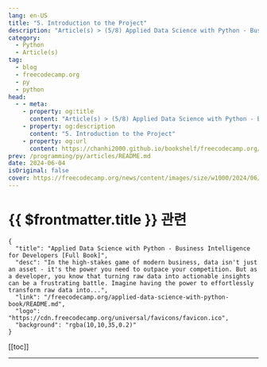 ```yaml
---
lang: en-US
title: "5. Introduction to the Project"
description: "Article(s) > (5/8) Applied Data Science with Python - Business Intelligence for Developers [Full Book]"
category: 
  - Python
  - Article(s)
tag: 
  - blog
  - freecodecamp.org
  - py
  - python
head:
  - - meta:
    - property: og:title
      content: "Article(s) > (5/8) Applied Data Science with Python - Business Intelligence for Developers [Full Book]"
    - property: og:description
      content: "5. Introduction to the Project"
    - property: og:url
      content: https://chanhi2000.github.io/bookshelf/freecodecamp.org/applied-data-science-with-python-book/5-introduction-to-the-project.html
prev: /programming/py/articles/README.md
date: 2024-06-04
isOriginal: false
cover: https://freecodecamp.org/news/content/images/size/w1000/2024/06/Applied-Data-Science-with-Python-Cover-Version-2--1-.png
---
```


# {{ $frontmatter.title }} 관련

```component VPCard
{
  "title": "Applied Data Science with Python - Business Intelligence for Developers [Full Book]",
  "desc": "In the high-stakes game of modern business, data isn't just an asset - it's the power you need to outpace your competition. But as a developer, you know that turning raw data into actionable insights can be a frustrating battle. Imagine having the power to effortlessly transform raw data into...",
  "link": "/freecodecamp.org/applied-data-science-with-python-book/README.md",
  "logo": "https://cdn.freecodecamp.org/universal/favicons/favicon.ico",
  "background": "rgba(10,10,35,0.2)"
}
```

[[toc]]

---

<SiteInfo
  name="Applied Data Science with Python - Business Intelligence for Developers [Full Book]"
  desc="In the high-stakes game of modern business, data isn't just an asset - it's the power you need to outpace your competition. But as a developer, you know that turning raw data into actionable insights can be a frustrating battle. Imagine having the power to effortlessly transform raw data into..."
  url="https://freecodecamp.org/news/applied-data-science-with-python-book/"
  logo="https://cdn.freecodecamp.org/universal/favicons/favicon.ico"
  preview="https://freecodecamp.org/news/content/images/size/w1000/2024/06/Applied-Data-Science-with-Python-Cover-Version-2--1-.png"/>

<!-- TODO: 작성 -->

<!-- 
If you're ready to launch a career in data analytics, data science, or software engineering, this project provides hands-on experience to accelerate your journey. 

Leveraging the SuperStore dataset, we'll perform a comprehensive analysis that equips you with techniques applicable across diverse industries. This project emphasizes customer segmentation while building a robust data analysis skillset.

---

## The Problem: Untapped Data Potential

The sheer volume of data available to modern organizations is staggering, yet many lack the expertise to transform this data into actionable insights. This leads to missed opportunities for revenue growth, customer acquisition, and operational efficiency.

80% to 90% of the world's data is unstructured (<a href="https://deep-talk.ai/blog-posts/80-of-the-worlds-data-is-unstructured">Source</a>). Only 27% of executives can say they have a substantial amount of the data being generated from their customers (<a href="https://images.forbes.com/forbesinsights/StudyPDFs/SAS-DataElevatesTheConsumerExperience-REPORT.pdf">Source</a>). The value of the data economy in the EU is predicted to increase to over €550 billion by 2025 (<a href="https://consultancy.uk/news/32191/europes-data-economies-worth-550-billion-by-2025">Source</a>).

---

## The Solution: Strategic Data Analysis with the SuperStore Dataset

In this project, we'll tackle this challenge head-on by conducting a comprehensive exploratory data analysis of the SuperStore dataset. Utilizing **Python** and **Pandas** within the **Google Colab** environment, we'll uncover hidden patterns, trends, and correlations that can inform strategic business decisions. Through this process, you'll learn to:

- **Segment Customers:**  Delve into customer demographics, purchase behavior, and geographic location to identify distinct customer groups and tailor marketing strategies accordingly.
<li>**Analyze Sales Trends:** Uncover seasonal fluctuations, identify top-selling products, and pinpoint areas for potential growth.
<li>**Unpack Geographic Insights:** Examine sales and customer distribution across different regions, identifying potential opportunities for expansion or optimization.
<li>**Assess Product Performance:** Evaluate the success of individual products and product categories, guiding inventory management, marketing efforts, and product development decisions.

---

## Beyond Analysis: Effective Communication

This project goes beyond analysis, teaching you to effectively communicate your findings to stakeholders. You'll learn to visualize data clearly, craft compelling narratives, and present actionable recommendations.

This project will serve as a guided exploration of the SuperStore dataset. By drawing on proven techniques, you'll gain the confidence to apply these skills to diverse data challenges.

We'll delve deeper than simple analysis, exploring customer segmentation's critical role within a broader data-driven strategy. You'll learn to communicate insights effectively for maximum impact.

This project will give you the hands-on experience and foundational tools you need to excel in data analyst, data scientist, and other data-driven roles. 

You'll need a few things before you get started:

- The analysis utilizes the "Superstore Sales Dataset" <a href="https://kaggle.com/datasets/rohitsahoo/sales-forecasting/data">available on Kaggle here</a>.
- For ease of use and to facilitate collaboration, a working copy of the analysis is <a href="https://colab.research.google.com/drive/1dOJO3X33GuDLvn_eb-oFEgbgAofTpwjA?usp=sharing">accessible via Google Colab here</a>.

---

## 5.1 Introduction to the Project

As a developer, you know the power of data. But have you ever harnessed that power to drive real-world business outcomes? The Superstore Analytics Project is your opportunity to do just that. This chapter will help you:

- **Become a Customer Insights Strategist:** Uncover the hidden motivations behind customer behavior. Using Python libraries like Pandas and Scikit-learn, you'll segment customers into actionable groups and identify opportunities for personalized marketing that truly resonates.
- **Pioneer New Markets and Optimize Supply Chains:** Spatial analysis isn't just for maps - it's a powerful tool for identifying high-potential markets and streamlining logistics. Leverage libraries like Folium and NumPy to visualize data and guide strategic expansion decisions.
- **Drive Revenue with High-Value Customer Retention:** The Pareto principle applies to customers too: a small percentage drive a large portion of revenue. Identify these VIPs through data analysis, then develop tailored strategies to maximize their lifetime value.
- **Master the Art of Product Profitability Analysis:** Pandas and Matplotlib/Seaborn will be your allies as you dive into product sales data. Unearth top performers, uncover emerging trends, and make data-driven recommendations to optimize inventory and boost profitability.
- **Elevate Store Performance through Location Intelligence:** GeoPandas and Plotly are your tools for unlocking insights hidden in store location data. Identify underperforming stores, benchmark against high performers, and make targeted recommendations for improvement.
- **Transform Operations through Data-Driven Optimization:** Every step in the customer journey leaves a data trail. Analyze it to identify bottlenecks, streamline processes, and create a frictionless customer experience. Your mastery of Pandas, Seaborn, and network analysis will make you an invaluable asset.

Now let's dive in.

---

## The Superstore Sales Dataset: A Resource for Retail Analysis and Forecasting

This comprehensive dataset offers four years of detailed sales records from a global superstore. It provides a valuable foundation for us to understand customer behavior, optimize operations, and accurately predict future trends.

![Screenshot from the Superstore dataset](https://freecodecamp.org/news/content/images/2024/05/Screenshot-2024-05-09-at-11.11.02.png)

**Dataset Contents:**

- **Granular Sales Data:** Includes order dates, product categories, shipping methods, customer demographics, and sales figures.
- **Time Series Analysis:** Daily data enables the examination of short and long-term sales patterns, along with the influence of seasons, promotions, and other relevant events.
- **User-Friendly Format:** The dataset's structure is clear and well-organized, facilitating analysis for data professionals at various experience levels.

**Potential Applications:**

- **Exploratory Data Analysis (EDA):** Discover patterns within the data, revealing high-demand periods, top products, and customer preferences.
- **Predictive Modeling:** Develop time series forecasting models to anticipate sales with increased precision. This informs decision-making around inventory, resource allocation, and marketing campaigns.
- **Strategic Optimization:** Translate data-driven insights into actions that improve operational efficiency, promotional effectiveness, and overall profitability.

**Dataset Advantages:**

- **Real-World Complexity:** Data mirrors the multifaceted nature of a global retail operation, offering greater realism than simulated datasets.
- **Adaptive to Your Needs:** Supports a range of analytical techniques, from basic trend identification to sophisticated forecasting methodologies.

This dataset can help you learn how to unlock valuable insights from real-world retail data - that's why we're using it here.

---

## Analyzing The Results

### -customer-segmentation-1">Customer Segmentation

<img src="https://freecodecamp.org/news/content/images/2024/05/image-18.png" alt="Image" width="428" height="411" loading="lazy">
*Distribution of Clients - Consumer, Corporate, Home Office*

### -understanding-the-distribution-and-impact-of-customer-segments">Understanding the Distribution and Impact of Customer Segments

The analysis of our SuperStore dataset highlights a pivotal aspect of business strategy—customer segmentation. 

As you can see in the "Distribution of Clients" pie chart above, our customers are divided into three primary categories: Consumer (52.1%), Corporate (30.1%), and Home Office (17.8%). These segments reveal the diversity within our customer base and underscore the need for tailored marketing strategies.

<img src="https://freecodecamp.org/news/content/images/2024/05/image-19.png" alt="Image" width="567" height="455" loading="lazy">
*Sales per Customer Category*

### Aligning Sales Focus with Customer Segmentation

If we explore further into the "Sales per Customer Category" data, we'll find a compelling story. While consumers make up over half of our customer base, they contribute to 50.8% of total sales, closely aligning with their distribution.

Conversely, corporate clients, though only 30.1% of our base, account for a substantial 30.4% of sales. 

Home office clients, despite being the smallest segment, contribute 18.8% of sales, indicating a higher purchase value per transaction compared to their overall presence.

---

## Strategic Marketing Action Plan with Targeted Initiatives

Because our consumer base is very diverse, and each segment demonstrates distinct purchasing behaviors, this means we'll need to create a tailored marketing approach to maximize sales and profitability. 

This strategic plan aims to address the unique needs and preferences of each segment while driving overall business growth.

### Create Segment-Specific Marketing Campaigns

1. **Consumer Segment (Majority):**

Consumers represent the largest segment, offering the greatest potential for high-volume sales through broad-reaching campaigns.

**Objective:** Capture mass market attention and drive high-volume sales.

**Tactics:**

- **Multi-Channel Campaigns:** Utilize TV, radio, print, online advertising, and social media to reach a wide audience.
- **Seasonal Promotions:** Capitalize on holidays and special events with themed campaigns and limited-time offers.
- **Influencer Marketing:** Partner with popular figures for engaging content to create brand awareness and drive conversions.
- **Referral Programs:** Encourage word-of-mouth marketing by offering incentives for customer referrals, leveraging their strong presence.
- **Corporate Clients:** Corporate clients, while a smaller segment, contribute significantly to sales, indicating a higher average order value and the potential for long-term partnerships.

**Objective:** Position as a trusted partner offering scalable, tailored solutions for businesses.

**Tactics:**

- **Content Marketing:** Publish whitepapers, case studies, and thought leadership articles showcasing industry expertise and building credibility.
- **Account-Based Marketing (ABM):** Develop personalized campaigns for high-value accounts, focusing on building relationships and addressing specific pain points.
- **Webinars and Workshops:** Host educational events showcasing products and services tailored for business needs, emphasizing scalability and customization.
- **Trade Shows and Conferences:** Network with potential clients and demonstrate solutions in a professional setting, establishing direct relationships.
- **Home Office Professionals:** Despite being the smallest segment, home office professionals demonstrate a higher purchase value per transaction, indicating a willingness to invest in premium products and services.

**Objective:** Cultivate a premium brand image for remote workers and freelancers.

**Tactics:**

- **Targeted Email Marketing:** Send personalized offers based on browsing/purchase history, catering to individual needs and preferences.
<li>**Social Media Engagement:** Foster community in targeted groups, offering tips and resources to build a loyal following and establish thought leadership.
<li>**Affiliate Marketing:** Partner with relevant blogs and websites to promote products and services, reaching a targeted audience of home office professionals.
<li>**Premium Subscription Service:** Offer exclusive discounts, early access, and personalized support to enhance the value proposition for this discerning segment.

### Optimized Product Offerings

- **Action:** Analyze sales data, feedback, and trends.
- **Outcome:** Tailored product assortments and strategic innovation to meet segment needs, ensuring relevance and maximizing sales potential.

### Customized Loyalty Programs

Loyalty programs can enhance customer retention and lifetime value, but the incentives must be tailored to resonate with each segment's priorities.

- **Consumer Segment:** Offer points-based rewards, exclusive access, personalized offers, and birthday rewards to appeal to their desire for value and recognition.
- **Corporate Clients:** Implement tiered programs with volume discounts, account management, priority support, and customized solutions to cater to their focus on cost-effectiveness and efficiency.
- **Home Office Professionals:** Provide subscription-based programs with personalized discounts, early access to new products, exclusive content, and priority support to cater to their need for convenience and specialized solutions.

### Dynamic Pricing Strategies

Dynamic pricing can optimize profitability by aligning prices with each segment's perceived value and purchasing power.

- **Action:** Implement algorithms considering demand, seasonality, competitor pricing, and customer behavior.
- **Outcome:** Optimized pricing for each segment, maximizing profitability and sales conversions while remaining competitive.

### -predictive-analytics-for-proactive-decision-making">Predictive Analytics for Proactive Decision-Making

Predictive analytics enables data-driven decision-making, allowing for proactive inventory management, targeted marketing campaigns, and personalized customer experiences.

- **Action:** Leverage analytics to forecast buying behavior, identify trends, and personalize offers.
- **Outcome:** Proactive inventory management to avoid stockouts and overstocking, targeted marketing campaigns that resonate with each segment's unique preferences, and enhanced customer experience through personalized recommendations and offers.

The SuperStore dataset analysis unequivocally demonstrates the criticality of customer segmentation for strategic planning and execution. It provides a comprehensive framework to leverage customer insights for optimized business outcomes.

A data-driven approach acknowledging the unique characteristics and preferences of each customer segment is paramount to sustainable growth. This involves tailoring marketing campaigns, product offerings, loyalty programs, and pricing strategies.

By understanding customer behavior and preferences, your organization can:

- **Enhance Engagement:** Develop targeted campaigns addressing specific pain points and aspirations.
- **Improve Satisfaction:** Provide personalized experiences and offerings catering to unique needs.
- **Drive Revenue:** Optimize pricing, product mix, and promotions based on purchasing power and behavior.

Integrating data-driven insights into strategic initiatives enables informed decision-making, resource optimization, and competitive advantage. 

---

## Customer Loyalty

The following analysis seeks to pinpoint the key customer segments within our dataset that significantly influence business outcomes. Our goal is to unearth the characteristics and behaviors of high-value customers, enabling targeted strategies to enhance retention, loyalty, and ultimately drive growth. 

By delving into purchasing patterns, demographics, and engagement metrics, we will uncover hidden opportunities and prioritize actions that maximize customer lifetime value. 

Below you can see the code we'll run and the output it generates:

```py
# Group the data by Customer ID, Customer Name, Segments, and calculate the frequency of orders for each customer
customer_order_frequency = df.groupby(['Customer ID', 'Customer Name', 'Segment'])['Order ID'].count().reset_index()

# Rename the column to represent the frequency of orders
customer_order_frequency.rename(columns={'Order ID': 'Total Orders'}, inplace=True)

# Identify repeat customers (customers with order frequency greater than 1)
repeat_customers = customer_order_frequency[customer_order_frequency['Total Orders'] >= 1]

# Sort "repeat_customers" in descending order based on the "Order Frequency" column
repeat_customers_sorted = repeat_customers.sort_values(by='Total Orders', ascending=False)

# Print the result- the first 10 and reset index
print(repeat_customers_sorted.head(12).reset_index(drop=True))
```

```py
Customer ID        Customer Name      Segment  Total Orders
0     WB-21850        William Brown     Consumer            35
1     PP-18955           Paul Prost  Home Office            34
2     MA-17560         Matt Abelman  Home Office            34
3     JL-15835             John Lee     Consumer            33
4     CK-12205  Chloris Kastensmidt     Consumer            32
5     SV-20365          Seth Vernon     Consumer            32
6     JD-15895     Jonathan Doherty    Corporate            32
7     AP-10915       Arthur Prichep     Consumer            31
8     ZC-21910     Zuschuss Carroll     Consumer            31
9     EP-13915           Emily Phan     Consumer            31
10    LC-16870        Lena Cacioppo     Consumer            30
11    Dp-13240          Dean percer  Home Office            29
```

```py
# Group the data by customer IDs and calculate the total purchase (sales) for each customer
customer_sales = df.groupby(['Customer ID', 'Customer Name', 'Segment'])['Sales'].sum().reset_index()

# Sort the customers based on their total purchase in descending order to identify top spenders
top_spenders = customer_sales.sort_values(by='Sales', ascending=False)

# Print the top-spending customers
print(top_spenders.head(10).reset_index(drop=True)) 

Customer ID       Customer Name      Segment      Sales
0    SM-20320         Sean Miller  Home Office  25043.050
1    TC-20980        Tamara Chand    Corporate  19052.218
2    RB-19360        Raymond Buch     Consumer  15117.339
3    TA-21385        Tom Ashbrook  Home Office  14595.620
4    AB-10105       Adrian Barton     Consumer  14473.571
5    KL-16645        Ken Lonsdale     Consumer  14175.229
6    SC-20095        Sanjit Chand     Consumer  14142.334
7    HL-15040        Hunter Lopez     Consumer  12873.298
8    SE-20110        Sanjit Engle     Consumer  12209.438
9    CC-12370  Christopher Conant     Consumer  12129.07
```

### -understanding-repeat-purchase-behaviors">Understanding Repeat Purchase Behaviors

The repeat purchase behavior of our customers reveals who is coming back and how often. Our analysis shows that certain customers make frequent purchases, highlighting their loyalty and the effectiveness of our engagement strategies. 

For example, William Brown, a consumer, tops the list with 35 orders, indicating high engagement with our offerings.

### -action-points">Action Points:

- **Personalize Communication**: Tailor marketing messages and promotions to the needs and preferences of frequent buyers to maintain their interest and encourage continued patronage.
<li>**Reward Loyalty**: Implement a loyalty program that rewards repeat purchases, thereby increasing customer retention rates.
<li>**Feedback Collection**: Regularly gather feedback from repeat customers to refine product offerings and service delivery.

### Identifying and Nurturing Top Spenders

Assessing who spends the most within our customer segments provides a clear direction for resource allocation in marketing and customer service efforts. 

Sean Miller, from the Home Office segment, has the highest expenditure with over $25,000 spent. This information is crucial for developing targeted strategies that cater to high-value customers.

### Strategic Recommendations:

- **Enhanced Customer Support**: Offer dedicated support and exclusive services to top spenders to enhance their buying experience.
- **Custom Offers**: Create special offers that cater to the unique needs and preferences of the highest spenders to increase their purchase frequency.
- **Strategic Upselling**: Use data-driven insights to identify upselling opportunities tailored to the interests of top spenders.

### Utilizing Data for Targeted Marketing

The detailed breakdown of customer spending and order frequency allows us to segment our marketing efforts more effectively. 

For instance, knowing that home office customers like Sean Miller and Tom Ashbrook are among the top spenders suggests a high potential for targeted marketing campaigns designed to cater to home office setups.

### Implementable Actions:

- **Segment-Specific Campaigns**: Design marketing campaigns that address the specific needs of different segments, such as corporate and home office, enhancing relevance and effectiveness.
- **Data-Driven Product Recommendations**: Leverage data on past purchases to recommend relevant products that meet the evolving needs of our customers.
- **Incentivize Higher Spend**: Introduce tiered pricing strategies that incentivize higher spend, particularly within segments that show a propensity for larger transactions.

### Empowering Strategic Decisions Through Customer Segmentation

Our customer segmentation analysis provides a foundation for making informed, strategic decisions that enhance customer satisfaction and loyalty. By understanding and acting on the behaviors of our customers—identifying who are our most frequent shoppers and top spenders—we can tailor our efforts to maximize impact. 

This approach not only boosts customer loyalty but also drives increased revenue, ensuring our competitive edge in the market.

---

## Popular Mode of Shipment

![Popular Mode of Shipment](https://freecodecamp.org/news/content/images/2024/05/image-20.png)

### Analyzing Shipping Preferences

Our dataset reveals the distribution of shipping preferences among our customers, which is crucial for optimizing logistics and enhancing customer satisfaction. 

The "Popular Mode Of Shipment" pie chart indicates that Standard Class shipping is overwhelmingly preferred, accounting for 59.8% of shipments. This is followed by Second Class at 19.4%, First Class at 15.3%, and Same Day at 5.5%.

### Strategic Implications

The dominance of Standard Class shipping underscores its importance as a reliable and cost-effective option for the majority of our customers. However, the presence of faster options like First Class and Same Day shipping highlights a segment of the market with different priorities—speed and convenience.

This data can drive growth and optimization in several ways:

**Tailored Shipping Options:**

- **Consumers:** Offer a tiered shipping program where Standard Class is the default, but members of the loyalty program receive free shipping on orders over a certain threshold. This incentivizes higher-value purchases while catering to their preference for cost-effectiveness.
- **Corporate Clients:** Introduce a "Corporate Shipping Program" with negotiated rates for bulk orders and expedited shipping options. This could include dedicated account managers for seamless logistics coordination and personalized shipping solutions.
- **Home Office Professionals:** Offer a subscription-based service with free or discounted expedited shipping for a flat monthly fee. This caters to their desire for convenience and reliable delivery.

**Dynamic Pricing:**

- **Peak Season Surcharges:** During peak shopping periods, implement surcharges for expedited shipping to manage demand and allocate resources efficiently.
- **Regional Pricing:** Adjust shipping prices based on the customer's location to account for varying shipping costs and ensure fair pricing.
- **Promotional Discounts:** Offer limited-time discounts on specific shipping methods to stimulate sales and entice customers to try faster options.

**Partnership Opportunities:**

- **Negotiated Rates:** Partner with multiple carriers to secure competitive rates for various shipping methods, ensuring cost-effective options for both SuperStore and its customers.
- **Hybrid Shipping:** Explore partnerships with local delivery services to offer same-day or next-day delivery in select areas, catering to customers who prioritize speed.
- **International Expansion:** Partner with international shipping providers to expand SuperStore's reach and offer global shipping options.

**Operational Efficiency:**

- **Warehouse Optimization:** Analyze shipping data to identify popular products and strategically locate them within the warehouse for faster order fulfillment.
- **Route Optimization:** Utilize route planning software to optimize delivery routes and reduce transportation costs.
- **Packaging Efficiency:** Analyze product dimensions and packaging materials to minimize shipping costs and reduce waste.

**Customer Communication:**

- **Real-Time Tracking:** Integrate shipping tracking tools into the website and customer communication channels to provide real-time updates on order status and estimated delivery times.
- **Proactive Notifications:** Send automated notifications about shipping delays or changes in delivery schedules to manage customer expectations and reduce inquiries.
- **Personalized Recommendations:** Based on past purchase history and shipping preferences, recommend suitable shipping options during checkout to enhance the customer experience.

**Feedback Loop:**

- **Post-Purchase Surveys:** Collect feedback on shipping experiences through post-purchase surveys or email campaigns to identify areas for improvement.
<li>**Online Reviews and Social Media:** Monitor online reviews and social media mentions related to shipping to address concerns and maintain a positive brand image.
<li>**Continuous Improvement:** Regularly analyze feedback data to identify trends and implement changes to enhance shipping services.

---

## -geographical-analysis">Geographical Analysis

A comprehensive geographic analysis reveals a wealth of opportunities for SuperStore to optimize its market penetration and sales strategy across various states and cities. This granular assessment provides actionable insights that will empower the company to concentrate its efforts on high-yield regions, tailor product offerings to local preferences, and unlock hidden pockets of profitability. 

Below is the code that we will run and the output it produces: 

```py
# Customers per state

state = df['State'].value_counts().reset_index()
state = state.rename(columns={'index':'State', 'State':'Number_of_customers'})

print(state.head(20))

# Customers per city

city = df['City'].value_counts().reset_index()
city= city.rename(columns={'index':'City', 'City':'Number_of_customers'})

print(city.head(15))

# Sales per state

# Group the data by state and calculate the total purchases (sales) for each state
state_sales = df.groupby(['State'])['Sales'].sum().reset_index()

# Sort the states based on their total sales in descending order to identify top spenders
top_sales = state_sales.sort_values(by='Sales', ascending=False)

# Print the states
print(top_sales.head(20).reset_index(drop=True))

# Group the data by state and calculate the total purchase (sales) for each city
city_sales = df.groupby(['City'])['Sales'].sum().reset_index()

# Sort the cities based on their sales in descending order to identify top cities
top_city_sales = city_sales.sort_values(by='Sales', ascending=False)

# Print the states
print(top_city_sales.head(20).reset_index(drop=True))

state_city_sales = df.groupby(['State','City'])['Sales'].sum().reset_index()

print(state_city_sales.head(20))
```

```py
 Number_of_customers  count
0           California   1946
1             New York   1097
2                Texas    973
3         Pennsylvania    582
4           Washington    504
5             Illinois    483
6                 Ohio    454
7              Florida    373
8             Michigan    253
9       North Carolina    247
10            Virginia    224
11             Arizona    223
12           Tennessee    183
13            Colorado    179
14             Georgia    177
15            Kentucky    137
16             Indiana    135
17       Massachusetts    135
18              Oregon    122
19          New Jersey    122

 Number_of_customers  count
0        New York City    891
1          Los Angeles    728
2         Philadelphia    532
3        San Francisco    500
4              Seattle    426
5              Houston    374
6              Chicago    308
7             Columbus    221
8            San Diego    170
9          Springfield    161
10              Dallas    156
11        Jacksonville    125
12             Detroit    115
13              Newark     92
14             Jackson     82

       State        Sales
0       California  446306.4635
1         New York  306361.1470
2            Texas  168572.5322
3       Washington  135206.8500
4     Pennsylvania  116276.6500
5          Florida   88436.5320
6         Illinois   79236.5170
7         Michigan   76136.0740
8             Ohio   75130.3500
9         Virginia   70636.7200
10  North Carolina   55165.9640
11         Indiana   48718.4000
12         Georgia   48219.1100
13        Kentucky   36458.3900
14         Arizona   35272.6570
15      New Jersey   34610.9720
16        Colorado   31841.5980
17       Wisconsin   31173.4300
18       Tennessee   30661.8730
19       Minnesota   29863.1500

 City        Sales
0   New York City  252462.5470
1     Los Angeles  173420.1810
2         Seattle  116106.3220
3   San Francisco  109041.1200
4    Philadelphia  108841.7490
5         Houston   63956.1428
6         Chicago   47820.1330
7       San Diego   47521.0290
8    Jacksonville   44713.1830
9         Detroit   42446.9440
10    Springfield   41827.8100
11       Columbus   38662.5630
12         Newark   28448.0490
13       Columbia   25283.3240
14        Jackson   24963.8580
15      Lafayette   24944.2800
16    San Antonio   21843.5280
17     Burlington   21668.0820
18      Arlington   20214.5320
19         Dallas   20127.9482

  State           City      Sales
0   Alabama         Auburn   1766.830
1   Alabama        Decatur   3374.820
2   Alabama       Florence   1997.350
3   Alabama         Hoover    525.850
4   Alabama     Huntsville   2484.370
5   Alabama         Mobile   5462.990
6   Alabama     Montgomery   3722.730
7   Alabama     Tuscaloosa    175.700
8   Arizona       Avondale    946.808
9   Arizona  Bullhead City     22.288
10  Arizona       Chandler   1067.403
11  Arizona        Gilbert   4172.382
12  Arizona       Glendale   2917.865
13  Arizona           Mesa   4037.740
14  Arizona         Peoria   1341.352
15  Arizona        Phoenix  11000.257
16  Arizona     Scottsdale   1466.307
17  Arizona   Sierra Vista     76.072
18  Arizona          Tempe   1070.302
19  Arizona         Tucson   6313.016
```

Now let's dig into this data a bit more:

### State-Level Analysis: Beyond the Obvious

While California boasts the largest customer base, the data reveals a nuanced landscape where success isn't solely determined by sheer numbers. 

New York's higher sales per customer, despite a smaller customer base, suggest a lucrative market with a preference for premium products or larger order quantities. 

Texas, while ranking third in customer count, emerges as a burgeoning market with significant untapped potential due to its large population and thriving economy. 

Washington and Pennsylvania, though smaller in customer base, exhibit robust sales figures, hinting at untapped potential that could be unlocked through targeted marketing and increased brand visibility.

**Strategic Recommendations:**

- **High-Growth Regions:** Prioritize Texas, Washington, and Pennsylvania for expansion. Consider allocating additional resources to marketing campaigns, expanding distribution networks, and tailoring product offerings to local preferences.
- **High-Value Markets:** New York presents an opportunity to cultivate a loyal customer base with a penchant for premium products. Consider introducing exclusive product lines, loyalty programs with high-value rewards, and personalized shopping experiences.
- **Maximizing Market Share:** In California, focus on increasing customer engagement and average order value through targeted promotions, personalized recommendations, and data-driven upselling strategies.

### City-Level Analysis: Pinpointing Urban Opportunities

Drilling down to the city level reveals even more granular insights into customer behavior and preferences. 

While New York City leads in both customer count and total sales, cities like Los Angeles and Seattle demonstrate impressive sales figures despite smaller customer bases, indicating a high-value segment with a willingness to spend. 

Surprisingly, metropolitan areas like Houston and Chicago, with their sizeable populations, present significant untapped potential due to underperforming sales figures.

**Strategic Recommendations:**

- **Targeted Urban Campaigns:** Launch hyper-targeted campaigns in Houston and Chicago, emphasizing brand awareness, local partnerships, and product assortments tailored to the unique preferences of each city.
- **Market Expansion:** Capitalize on the affluent customer base in Seattle and Los Angeles by introducing premium product lines, expanding service offerings, and hosting exclusive events to foster loyalty and drive repeat business.
- **Loyalty Enhancement:** Focus on retention strategies in New York City, such as personalized loyalty programs, exclusive events, and concierge services, to maintain and strengthen relationships with high-value customers.

### -granular-insights-hidden-gems-within-states">Granular Insights: Hidden Gems Within States

A more detailed analysis reveals hidden pockets of profitability within individual states. For instance, Arizona boasts cities like Phoenix and Tucson that significantly contribute to overall sales, highlighting the importance of understanding local dynamics within each state.

**Strategic Recommendations:**

- **Hyperlocal Marketing:** Tailor marketing campaigns to specific cities within each state, leveraging local insights, cultural nuances, and community partnerships to maximize engagement and drive conversions.
- **Localized Product Assortment:** Optimize product offerings in each city based on local demand and preferences, ensuring the most relevant and appealing products are readily available.
- **Data-Driven Expansion:** Utilize data analytics to identify untapped markets within high-potential states, enabling strategic expansion into specific cities where the brand can resonate with local audiences.

By adopting a granular, data-driven approach to geographic analysis, SuperStore can unlock new avenues for growth, optimize its market penetration, and achieve sustained profitability across diverse regions. 

The key lies in understanding the unique characteristics and preferences of each market and tailoring strategies accordingly. This will not only drive sales but also foster strong customer relationships and brand loyalty, positioning SuperStore as a market leader that truly understands and caters to the needs of its diverse customer base.

---

## Product Category Analysis

![Top Product Categories Based on Sales](https://freecodecamp.org/news/content/images/2024/05/image-21.png)

![Top Product Categories Based on Sales](https://freecodecamp.org/news/content/images/2024/05/image-22.png)

Now we'll discover which products are truly driving revenue, where your profit margins shine, and which categories are ripe for strategic investment. 

Below is the code that we will run and the output it produces: 

```py
## Product Analysis

### Product Category Analysis

- Investigate the sales performance of different product

# Types of products in the Stores

products = df['Category'].unique()
print(products)

product_subcategory = df['Sub-Category'].unique()
print(product_subcategory)

# Types of sub category

product_subcategory = df['Sub-Category'].nunique()
print(product_subcategory)

# Group the data by product category and how many sub-category it has
subcategory_count = df.groupby('Category')['Sub-Category'].nunique().reset_index()
# sort by ascending order
subcategory_count = subcategory_count.sort_values(by='Sub-Category', ascending=False)
# Print the states
print(subcategory_count)

subcategory_count_sales = df.groupby(['Category','Sub-Category'])['Sales'].sum().reset_index()

print(subcategory_count_sales)

# Group the data by product category versus the sales from each product category
product_category = df.groupby(['Category'])['Sales'].sum().reset_index()

# Sort the product category in their descending order and identify top product category
top_product_category = product_category.sort_values(by='Sales', ascending=False)

# Print the states
print(top_product_category.reset_index(drop=True))

# Plotting a pie chart
plt.pie(top_product_category['Sales'], labels=top_product_category['Category'], autopct='%1.1f%%')

# set the labels of the pie chart
plt.title('Top Product Categories Based on Sales')

plt.show()

# Group the data by product sub category versus the sales
product_subcategory = df.groupby(['Sub-Category'])['Sales'].sum().reset_index()

# Sort the product category in their descending order and identify top product category
top_product_subcategory = product_subcategory.sort_values(by='Sales', ascending=False)

# Print the states
print(top_product_subcategory.reset_index(drop=True))

top_product_subcategory = top_product_subcategory.sort_values(by='Sales', ascending=True)

# Ploting a bar graph

plt.barh(top_product_subcategory['Sub-Category'], top_product_subcategory['Sales'])

# Labels
plt.title('Top Product Categories Based on Sales')
plt.xlabel('Product Sub-Category')
plt.ylabel('Total Sales')
plt.xticks(rotation=0)

plt.show()
```
### Sales Distribution: A Balanced Portfolio with a Technological Tilt

The product portfolio demonstrates a balanced distribution across three primary categories: Technology (36.6%), Furniture (32.2%), and Office Supplies (31.2%). This near-equal distribution signifies a diverse customer base with varied needs. 

However, the slight dominance of technology products indicates a potential growth trajectory in this sector, aligning with current market trends and consumer preferences.

### Sub-Category Spotlight: Identifying Stars and Hidden Gems

Drilling down into sub-categories unveils a more nuanced picture:

- **Star Performers:** Phones and Chairs emerge as the undeniable champions, boasting the highest gross sales. This signals a robust market demand and potentially healthy profit margins, warranting a strategic focus on inventory management, marketing initiatives, and supplier relationships.
- **Mid-Tier Contenders:** Storage, Tables, and Accessories exhibit substantial sales, although not reaching the top echelons. These categories present opportunities for targeted promotions, bundled offers, and cross-selling strategies to elevate their performance and capture a larger market share.
- **Dormant Potential:** Fasteners, Labels, and Envelopes linger at the lower end of the spectrum, representing a smaller share of sales. While these items may be perceived as ancillary, they offer potential for growth through aggressive marketing, creative bundling with higher-demand products, or strategic re-evaluation of their role in the product mix.

### Strategic Roadmap: From Insights to Actionable Strategies

- **High-Value Focus:** Prioritize inventory allocation and marketing resources for top-performing sub-categories like Phones and Chairs. Explore strategic partnerships with suppliers to secure volume discounts and ensure consistent stock availability.
- **Mid-Tier Boost:** Implement targeted promotions, cross-selling strategies, and bundled offers for Storage, Tables, and Accessories to stimulate demand and increase average order value.
- **Dormant Potential Activation:** Conduct comprehensive market research to understand the factors influencing low demand for Fasteners, Labels, and Envelopes. Consider adjusting pricing strategies, featuring these products more prominently in marketing materials, or utilizing them as promotional items to drive traffic and increase basket size.

### Leveraging Data for Precision Marketing and Continuous Improvement

- **Targeted Campaigns:** Utilize customer purchase data to segment customers effectively and create personalized marketing campaigns that resonate with their specific needs and preferences.
- **Dynamic Pricing:** Implement dynamic pricing models for high-demand items like Phones, leveraging fluctuations in demand to maximize profitability without alienating customers.
- **Feedback Loop:** Establish a robust mechanism for gathering and analyzing customer feedback, particularly for top-selling and underperforming products. This iterative process allows for continuous improvement and ensures product offerings remain aligned with evolving customer expectations.

This comprehensive product category analysis serves as a compass, guiding SuperStore towards a more refined and profitable product strategy. By embracing data-driven insights and implementing targeted actions, the company can capitalize on high-growth opportunities, optimize inventory management, and foster a deeper understanding of customer preferences. 

This strategic approach will not only maximize short-term revenue but also cultivate long-term customer loyalty and sustained growth in an ever-evolving market.

---

## Sales Analysis

Analyzing our sales data over several years provides a clear trajectory of growth and helps us understand seasonal fluctuations that affect our business. This analysis is essential for strategic planning, resource allocation, and performance forecasting. 

### Yearly Sales Analysis (2014-2018): Capitalizing on Growth and Navigating Fluctuations

![Yearly Sales from 2014 to 2019](https://freecodecamp.org/news/content/images/2024/05/image-24.png)

The consistent sales growth from 2014 to 2018, with a temporary dip in 2016, presents a valuable opportunity for strategic refinement and growth acceleration.

**Actionable Insights:**

- **2016 Sales Dip:** Conduct a thorough analysis of internal and external factors that contributed to the 2016 sales decline. This could involve scrutinizing market trends, competitor activity, internal operational challenges, or pricing strategies. Identifying the root causes will equip SuperStore with valuable knowledge to mitigate future risks.
- **Growth Post-2016:** Pinpoint the specific strategies implemented after 2016 that fueled the subsequent recovery and growth. This might entail analyzing marketing campaigns, product launches, customer acquisition strategies, or operational improvements. By understanding what worked well, SuperStore can double down on these successful initiatives.

**Strategic Initiatives:**

- **Reinforce Successful Strategies:** Amplify the impact of proven strategies by allocating additional resources, refining their execution, and scaling them to reach a wider audience. This could involve expanding marketing campaigns to new channels, investing in product development, or strengthening customer service.
- **Develop Contingency Plans:** Create a comprehensive plan to address potential market fluctuations or unforeseen challenges. This might include diversifying product offerings, exploring new market segments, or establishing financial reserves to weather temporary downturns.
- **Continuous Monitoring and Adaptation:** Establish a system for ongoing monitoring of sales performance, market trends, and competitor activities. By staying agile and adapting quickly to changing conditions, SuperStore can maintain its growth trajectory and proactively address potential risks.

By proactively addressing the insights gleaned from this yearly sales analysis, SuperStore can not only sustain its current growth trajectory but also fortify its resilience against future market fluctuations, ensuring continued success in the years to come.

### Company Sales Analysis: Charting Growth and Uncovering Seasonal Patterns

![Total Sales by Month from 2018 - 2019](https://freecodecamp.org/news/content/images/2024/05/image-26.png)

The following analysis of SuperStore's total sales by month from 2014 to 2019 reveals a consistent upward trajectory, punctuated by seasonal fluctuations. This comprehensive view offers invaluable insights into the company's growth patterns and potential areas for optimization.

Key Observations:

- **Steady Growth:** SuperStore has experienced a steady increase in total sales over the six-year period, reflecting positive business momentum and a growing customer base.
- **Seasonal Fluctuations:** Sales exhibit distinct peaks and valleys throughout the year, with the highest sales typically occurring in November and December, coinciding with holiday shopping seasons. Conversely, sales tend to dip in the first quarter of each year.
- **Accelerated Growth in Later Years:** The rate of sales growth appears to accelerate in the later years, particularly in 2018 and 2019, suggesting successful strategic initiatives or favorable market conditions.

Actionable Insights:

- **Capitalize on Peak Seasons:** Double down on marketing and promotional efforts during peak seasons to maximize revenue and capture a larger market share. Consider offering special discounts, bundles, or limited-time promotions to incentivize purchases.
- **Mitigate Seasonal Dips:** Develop strategies to address the sales dip in the first quarter. This could involve introducing new products or services tailored to off-season demand, offering incentives for early purchases, or focusing on customer retention and loyalty programs.
- **Sustain Growth Momentum:** Analyze the factors driving accelerated growth in recent years and replicate successful strategies. This could entail expanding into new markets, investing in product innovation, or optimizing marketing campaigns.
- **Inventory Optimization:** Utilize sales data to forecast demand accurately and adjust inventory levels accordingly, ensuring sufficient stock during peak seasons and minimizing excess inventory during slower periods.
- **Data-Driven Promotions:** Leverage historical sales data to create targeted promotions that align with seasonal trends and customer preferences.

By meticulously examining the total sales by month and implementing these data-driven strategies, SuperStore can harness its growth potential, optimize its operations, and maintain a competitive edge in the market. This analysis empowers the company to make informed decisions that will drive continued success in the years to come.

---

## -sales-trends-1">Sales Trends

The following analysis meticulously examines SuperStore's sales data across monthly, quarterly, and yearly intervals. 

By visualizing and dissecting these temporal trends, we aim to extract actionable insights that will inform strategic decision-making, optimize sales cycles, and unlock untapped growth potential. This comprehensive assessment serves as a compass, guiding the company towards sustained revenue enhancement and a deeper understanding of the factors influencing sales performance.

![Monthly Sales Trend from Jan 2015 to Jan 2018](https://freecodecamp.org/news/content/images/2024/05/image-27.png)

### Monthly Sales Trends: Seasonality as a Strategic Lever

The monthly sales data reveals a clear seasonal pattern, with a pronounced peak in November and December, coinciding with the holiday shopping frenzy. This peak presents a golden opportunity for SuperStore to maximize revenue through targeted campaigns, promotions, and limited-time offers.

Conversely, the first quarter of each year consistently experiences a dip in sales. This predictable lull can be proactively addressed through several strategies:

- **Off-Season Product Launches:** Introduce new products or services that cater specifically to customer needs during this period, such as winter clearance sales or promotions for back-to-school essentials.
- **Early Bird Incentives:** Incentivize early purchases through discounts, loyalty rewards, or exclusive access to new products, stimulating demand during traditionally slower months.
- **Customer Retention Focus:** Shift focus towards retaining existing customers through loyalty programs, personalized communication, and exceptional customer service, ensuring a steady stream of revenue even during off-peak periods.

### Quarterly Sales Trends: Aligning Strategy with Seasonal Rhythms

The quarterly sales data mirrors the monthly trends, highlighting the significance of Q4 (holiday season) for revenue generation and Q1 as a period for strategic adjustments. To optimize performance, SuperStore can:

- **Product Category Analysis:** Analyze sales data by product category on a quarterly basis to identify seasonal trends. This enables the tailoring of product offerings and marketing campaigns to specific quarters, ensuring maximum relevance and appeal.
<li>**Inventory Optimization:** Forecast demand accurately based on historical quarterly data to avoid stockouts during peak seasons and overstocking during slower periods, thus optimizing inventory management and minimizing costs.

### Yearly Sales Trends: Sustaining Growth and Mitigating Risks

The overall upward trajectory of sales over the years signifies sustained business growth, with a notable acceleration in 2018 and 2019. To maintain this momentum, SuperStore can:

- **Deep Dive into Growth Drivers:** Conduct a comprehensive analysis of the factors contributing to accelerated growth, such as new product launches, market expansion, or successful marketing initiatives. Replicating these successes can further propel the company's upward trajectory.
<li>**Continuous Optimization:** Implement data-driven strategies to refine marketing campaigns, enhance customer experiences, and streamline operations. By continuously monitoring key performance indicators (KPIs) and adapting to market dynamics, SuperStore can ensure continued growth and profitability.
<li>**Risk Mitigation:** Develop contingency plans to address potential risks and unforeseen challenges, such as economic downturns or shifts in consumer behavior. This could involve diversifying revenue streams, expanding into new markets, or building financial reserves to weather turbulent periods.

The sales trends analysis paints a vivid picture of SuperStore's growth trajectory and seasonal fluctuations. By leveraging these insights and implementing proactive strategies, the company can optimize its operations, capitalize on seasonal opportunities, and navigate challenges with agility. This data-driven approach ensures that SuperStore remains not only responsive to market dynamics but also well-positioned for sustained growth and continued success in the years to come.

---

## Total Sales by U.S. State

<img src="https://freecodecamp.org/news/content/images/2024/05/image-28.png" alt="Image" width="880" height="362" loading="lazy">
*The choropleth map of the total sales by U.S. State*

The choropleth map of the United States provides a vivid illustration of total sales distribution by state, revealing significant variances in market performance across the country. This geographical visualization is instrumental for identifying key markets, underperformers, and potential growth opportunities.

### High-Performance States

The map highlights California, Texas, and New York as the top-performing states with the highest sales volumes, marked by deeper shades. These states, known for their large populations and robust economies, naturally present lucrative markets for our products.

- **California**: Stands out as the highest revenue generator, suggesting strong market penetration and customer engagement.
- **New York and Texas**: Follow closely, indicating well-established markets with considerable consumer spending.

### -mid-level-and-emerging-markets">Mid-Level and Emerging Markets

States such as Florida and Illinois are depicted in mid-range colors, indicating moderate sales volumes. These regions hold potential for growth and may benefit from targeted marketing strategies and increased distribution efforts.

- **Florida**: Shows potential as an emerging market that could be tapped more effectively through localized marketing campaigns and possibly expanding the distribution network.
- **Illinois**: Suggests a stable market presence that could be enhanced by exploring consumer preferences and adjusting product offerings to better meet local demands.

### Lower Sales Regions

The map also identifies several states, particularly in the central and mountain regions, where sales are relatively low. These areas require a strategic approach to determine whether the low sales are due to poor market penetration, lack of consumer awareness, or other factors.

- **Central and Mountain States**: Such as Montana, Wyoming, and the Dakotas, show minimal sales, which could be addressed by investigating local market conditions and possibly increasing marketing efforts.

### Strategic Implications

The geographic sales analysis reveals a diverse landscape with distinct opportunities and challenges across various regions. By leveraging these insights and implementing a multi-pronged strategic approach, SuperStore can optimize its market penetration and sales performance.

### -high-performance-states-sustained-dominance-and-strategic-expansion">High-Performance States: Sustained Dominance and Strategic Expansion

In high-performing states like California, New York, and Texas, where SuperStore has already established a strong foothold, the focus shifts towards sustaining dominance and exploring avenues for further growth.

**Actionable Strategies:**

1. **Invest in Customer Retention:** Implement loyalty programs, personalized offers, and exceptional customer service to maintain and strengthen relationships with existing customers, ensuring repeat business and positive word-of-mouth.
2. **Expand Product Lines:** Introduce new product lines or variations that cater to the specific preferences and demographics of these high-value markets, tapping into unmet needs and increasing average order value.
3. **Vertical Integration:** Explore opportunities for vertical integration within the supply chain to reduce costs, improve efficiency, and enhance control over product quality and distribution.
4. **Horizontal Expansion:** Consider acquiring or partnering with complementary businesses in these regions to expand market reach, access new customer segments, and diversify revenue streams.

### -mid-level-states-targeted-growth-and-market-penetration">Mid-Level States: Targeted Growth and Market Penetration

States like Florida and Illinois represent promising markets with moderate sales volumes and untapped potential. A targeted approach is necessary to increase brand visibility and drive customer engagement.

**Actionable Strategies:**

1. **Localized Marketing Campaigns:** Develop marketing campaigns tailored to the specific preferences and demographics of each state. Leverage local influencers, community partnerships, and regional events to create a sense of connection and resonance with the target audience.
2. **Competitive Analysis:** Conduct a thorough analysis of the competitive landscape in these states to identify gaps in the market and differentiate SuperStore's offerings. Focus on unique value propositions and competitive pricing to attract new customers.
3. **Distribution Channel Optimization:** Evaluate and optimize distribution channels to ensure efficient product delivery and availability across all retail locations and online platforms.
4. **Customer Feedback Loop:** Establish a mechanism for gathering and analyzing customer feedback to understand regional preferences, identify areas for improvement, and tailor product offerings to meet specific needs.

### -underperforming-markets-strategic-assessment-and-targeted-interventions">Underperforming Markets: Strategic Assessment and Targeted Interventions

States with low sales volumes, particularly those in the central and mountain regions, require a nuanced approach to understand the root causes of underperformance and develop targeted interventions.

**Actionable Strategies:**

1. **Market Research:** Conduct in-depth market research to identify barriers to entry or performance, including competitor analysis, consumer behavior studies, and assessments of local economic conditions.
2. **Strategic Partnerships:** Explore partnerships with local businesses or distributors to expand market reach, leverage existing networks, and gain insights into regional nuances.
3. **Localized Promotions:** Launch targeted promotions and discounts to raise brand awareness and incentivize trial purchases.
4. **Product Localization:** Consider adapting product lines or services to meet the unique needs and preferences of consumers in these regions.

By embracing a data-driven approach to geographic analysis and implementing these targeted strategies, SuperStore can optimize its sales performance across all U.S. states. 

This involves a combination of reinforcing success in high-performing areas, accelerating growth in mid-level markets, and strategically addressing challenges in underperforming regions. 

The ultimate goal is to create a sustainable growth trajectory that leverages the strengths of each market while mitigating risks and maximizing profitability across the entire United States.
-->

